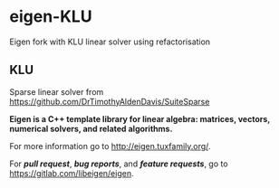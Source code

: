# eigen-KLU
Eigen fork with KLU linear solver using refactorisation
## KLU
Sparse linear solver from https://github.com/DrTimothyAldenDavis/SuiteSparse

**Eigen is a C++ template library for linear algebra: matrices, vectors, numerical solvers, and related algorithms.**

For more information go to http://eigen.tuxfamily.org/.

For ***pull request***, ***bug reports***, and ***feature requests***, go to https://gitlab.com/libeigen/eigen.

